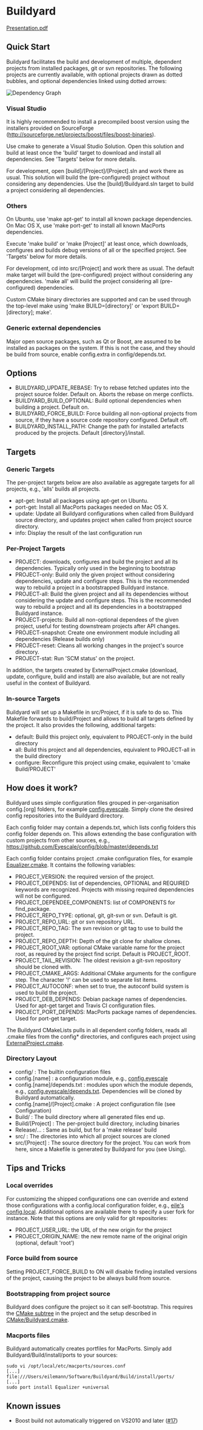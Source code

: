 # Buildyard

[Presentation.pdf](https://github.com/Eyescale/Buildyard/blob/master/doc/Presentation.pdf?raw=true)

## Quick Start

Buildyard facilitates the build and development of multiple, dependent
projects from installed packages, git or svn repositories. The following
projects are currently available, with optional projects drawn as
dotted bubbles, and optional dependencies linked using dotted arrows:

![Dependency Graph](http://eyescale.github.com/images/all.png)

### Visual Studio

It is highly recommended to install a precompiled boost version using
the installers provided on SourceForge
(http://sourceforge.net/projects/boost/files/boost-binaries).

Use cmake to generate a Visual Studio Solution. Open this solution and
build at least once the 'build' target to download and install all
dependencies. See 'Targets' below for more details.

For development, open [build]/[Project]/[Project].sln and work there as
usual. This solution will build the (pre-configured) project without
considering any dependencies. Use the [build]/Buildyard.sln target to
build a project considering all dependencies.

### Others

On Ubuntu, use 'make apt-get' to install all known package
dependencies. On Mac OS X, use 'make port-get' to install all known
MacPorts dependencies.

Execute 'make build' or 'make [Project]' at least once, which downloads,
configures and builds debug versions of all or the specified project. See
'Targets' below for more details.

For development, cd into src/[Project] and work there as usual. The
default make target will build the (pre-configured) project without
considering any dependencies. 'make all' will build the project
considering all (pre-configured) dependencies.

Custom CMake binary directories are supported and can be used through
the top-level make using 'make BUILD=[directory]' or 'export
BUILD=[directory]; make'.

### Generic external dependencies

Major open source packages, such as Qt or Boost, are assumed to be
installed as packages on the system. If this is not the case, and they
should be build from source, enable config.extra in config/depends.txt.

## Options

* BUILDYARD_UPDATE_REBASE: Try to rebase fetched updates into the project
  source folder. Default on. Aborts the rebase on merge conflicts.
* BUILDYARD_BUILD_OPTIONAL: Build optional dependencies when building a
  project. Default on.
* BUILDYARD_FORCE_BUILD: Force building all non-optional projects from
  source, if they have a source code repository configured. Default off.
* BUILDYARD_INSTALL_PATH: Change the path for installed artefacts produced
  by the projects. Default [directory]/install.

## Targets

### Generic Targets

The per-project targets below are also available as aggregate targets
for all projects, e.g., 'alls' builds all projects.

* apt-get: Install all packages using apt-get on Ubuntu.
* port-get: Install all MacPorts packages needed on Mac OS X.
* update: Update all Buildyard configurations when called from Buildyard
  source directory, and updates project when called from project source
  directory.
* info: Display the result of the last configuration run

### Per-Project Targets

* PROJECT: downloads, configures and build the project and all its
  dependencies. Typically only used in the beginning to bootstrap
* PROJECT-only: Build only the given project without considering
  dependencies, update and configure steps. This is the recommended way
  to rebuild a project in a bootstrapped Buildyard instance.
* PROJECT-all: Build the given project and all its dependencies without
  considering the update and configure steps. This is the recommended
  way to rebuild a project and all its dependencies in a bootstrapped
  Buildyard instance.
* PROJECT-projects: Build all non-optional dependees of the given project,
  useful for testing downstream projects after API changes.
* PROJECT-snapshot: Create one environment module including all
  dependencies (Release builds only)
* PROJECT-reset: Cleans all working changes in the project's source directory.
* PROJECT-stat: Run 'SCM status' on the project.

In addition, the targets created by ExternalProject.cmake (download,
update, configure, build and install) are also available, but are not
really useful in the context of Buildyard.

### In-source Targets

Buildyard will set up a Makefile in src/Project, if it is safe to do
so. This Makefile forwards to build/Project and allows to build all
targets defined by the project. It also provides the following,
additional targets:

* default: Build this project only, equivalent to PROJECT-only in the
  build directory
* all: Build this project and all dependencies, equivalent to
  PROJECT-all in the build directory
* configure: Reconfigure this project using cmake, equivalent to 'cmake
  Build/PROJECT'


## How does it work?

Buildyard uses simple configuration files grouped in per-organisation
config.[org] folders, for example
[config.eyescale](https://github.com/Eyescale/config). Simply clone the
desired config repositories into the Buildyard directory.

Each config folder may contain a depends.txt, which lists config folders
this config folder depends on. This allows extending the base
configuration with custom projects from other sources, e.g.,
https://github.com/Eyescale/config/blob/master/depends.txt

Each config folder contains project .cmake configuration files, for
example
[Equalizer.cmake](https://github.com/Eyescale/config/blob/master/Equalizer.cmake).
It contains the following variables:

* PROJECT\_VERSION: the required version of the project.
* PROJECT\_DEPENDS: list of dependencies, OPTIONAL and REQUIRED keywords
  are recognized. Projects with missing required dependencies will not
  be configured.
* PROJECT\_DEPENDEE\_COMPONENTS: list of COMPONENTS for find_package.
* PROJECT\_REPO\_TYPE: optional, git, git-svn or svn. Default is git.
* PROJECT\_REPO\_URL: git or svn repository URL.
* PROJECT\_REPO\_TAG: The svn revision or git tag to use to build the project.
* PROJECT\_REPO\_DEPTH: Depth of the git clone for shallow clones.
* PROJECT\_ROOT\_VAR: optional CMake variable name for the project root,
  as required by the project find script. Default is PROJECT\_ROOT.
* PROJECT\_TAIL\_REVISION: The oldest revision a git-svn repository should
  be cloned with.
* PROJECT\_CMAKE\_ARGS: Additional CMake arguments for the configure
  step. The character '!' can be used to separate list items.
* PROJECT\_AUTOCONF: when set to true, the autoconf build system is used to
  build the project.
* PROJECT\_DEB\_DEPENDS: Debian package names of dependencies. Used for
  apt-get target and Travis CI configuration files.
* PROJECT\_PORT\_DEPENDS: MacPorts package names of dependencies. Used
  for port-get target.

The Buildyard CMakeLists pulls in all dependent config folders, reads
all .cmake files from the config* directories, and configures each
project using
[ExternalProject.cmake](http://www.kitware.com/media/html/BuildingExternalProjectsWithCMake2.8.html).

### Directory Layout

* config/ : The builtin configuration files
* config.[name] : a configuration module, e.g.,
  [config.eyescale](https://github.com/Eyescale/config)
* config.[name]/depends.txt : modules upon which the module
  depends, e.g.,
  [config.eyescale/depends.txt](https://github.com/Eyescale/config/blob/master/depends.txt).
  Dependencies will be cloned by Buildyard automatically.
* config.[name]/[Project].cmake : A project configuration file (see
  Configuration)
* Build/ : The build directory where all generated files end up.
* Build/[Project] : The per-project build directory, including binaries
* Release/... : Same as build, but for a 'make release' build
* src/ : The directories into which all project sources are cloned
* src/[Project] : The source directory for the project. You can work
  from here, since a Makefile is generated by Buildyard for you (see Using).

## Tips and Tricks
### Local overrides

For customizing the shipped configurations one can override and extend
those configurations with a config.local configuration folder, e.g.,
[eile's config.local](https://github.com/eile/config.local). Additional
options are available there to specify a user fork for instance. Note
that this options are only valid for git repositories:

* PROJECT\_USER\_URL: the URL of the new origin for the project
* PROJECT\_ORIGIN\_NAME: the new remote name of the original origin
  (optional, default 'root')

### Force build from source

Setting PROJECT\_FORCE\_BUILD to ON will disable finding installed versions
of the project, causing the project to be always build from source.

### Bootstrapping from project source

Buildyard does configure the project so it can self-bootstrap. This
requires the
[CMake subtree](https://github.com/Eyescale/CMake/blob/master/README.md)
in the project and the setup described in
[CMake/Buildyard.cmake](https://github.com/Eyescale/CMake/blob/master/README.md).

### Macports files

Buildyard automatically creates portfiles for MacPorts. Simply add
Buildyard/Build/install/ports to your sources:

```
sudo vi /opt/local/etc/macports/sources.conf
[...]
file:///Users/eilemann/Software/Buildyard/Build/install/ports/
[...]
sudo port install Equalizer +universal
```

## Known issues

* Boost build not automatically triggered on VS2010 and later
([#17](https://github.com/Eyescale/Buildyard/issues/17))
